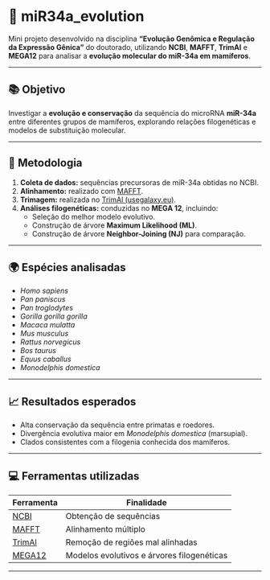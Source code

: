 # 🧬 miR34a_evolution

Mini projeto desenvolvido na disciplina **“Evolução Genômica e Regulação da Expressão Gênica”** do doutorado, utilizando **NCBI**, **MAFFT**, **TrimAl** e **MEGA12** para analisar a **evolução molecular do miR-34a em mamíferos**.

---

## 📚 Objetivo
Investigar a **evolução e conservação** da sequência do microRNA **miR-34a** entre diferentes grupos de mamíferos, explorando relações filogenéticas e modelos de substituição molecular.

---

## 🧪 Metodologia
1. **Coleta de dados:** sequências precursoras de miR-34a obtidas no NCBI.  
2. **Alinhamento:** realizado com [MAFFT](https://mafft.cbrc.jp/alignment/server/).  
3. **Trimagem:** realizada no [TrimAl (usegalaxy.eu)](https://usegalaxy.eu/).  
4. **Análises filogenéticas:** conduzidas no **MEGA 12**, incluindo:
   - Seleção do melhor modelo evolutivo.
   - Construção de árvore **Maximum Likelihood (ML)**.
   - Construção de árvore **Neighbor-Joining (NJ)** para comparação.

---

## 🌍 Espécies analisadas
- *Homo sapiens*  
- *Pan paniscus*  
- *Pan troglodytes*  
- *Gorilla gorilla gorilla*  
- *Macaca mulatta*  
- *Mus musculus*  
- *Rattus norvegicus*  
- *Bos taurus*  
- *Equus caballus*  
- *Monodelphis domestica*

---

## 📈 Resultados esperados
- Alta conservação da sequência entre primatas e roedores.  
- Divergência evolutiva maior em *Monodelphis domestica* (marsupial).  
- Clados consistentes com a filogenia conhecida dos mamíferos.

---

## 💻 Ferramentas utilizadas
| Ferramenta | Finalidade |
|-------------|-------------|
| [NCBI](https://www.ncbi.nlm.nih.gov/) | Obtenção de sequências |
| [MAFFT](https://mafft.cbrc.jp/alignment/server/) | Alinhamento múltiplo |
| [TrimAl](https://usegalaxy.eu/) | Remoção de regiões mal alinhadas |
| [MEGA12](https://www.megasoftware.net/) | Modelos evolutivos e árvores filogenéticas |

---
